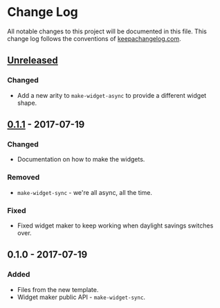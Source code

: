 # Change Log
All notable changes to this project will be documented in this file. This change log follows the conventions of [keepachangelog.com](http://keepachangelog.com/).

## [Unreleased][unreleased]
### Changed
- Add a new arity to `make-widget-async` to provide a different widget shape.

## [0.1.1] - 2017-07-19
### Changed
- Documentation on how to make the widgets.

### Removed
- `make-widget-sync` - we're all async, all the time.

### Fixed
- Fixed widget maker to keep working when daylight savings switches over.

## 0.1.0 - 2017-07-19
### Added
- Files from the new template.
- Widget maker public API - `make-widget-sync`.

[unreleased]: https://github.com/your-name/sulo-native/compare/0.1.1...HEAD
[0.1.1]: https://github.com/your-name/sulo-native/compare/0.1.0...0.1.1
